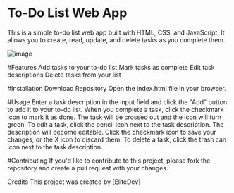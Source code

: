 # To-Do List Web App
This is a simple to-do list web app built with HTML, CSS, and JavaScript. It allows you to create, read, update, and delete tasks as you complete them.

![image](https://user-images.githubusercontent.com/121705578/235519994-e2392031-7362-41fe-bb76-72a30533051c.png)


#Features
Add tasks to your to-do list
Mark tasks as complete
Edit task descriptions
Delete tasks from your list

#Installation
Download Repository
Open the index.html file in your browser.

#Usage
Enter a task description in the input field and click the "Add" button to add it to your to-do list.
When you complete a task, click the checkmark icon to mark it as done. The task will be crossed out and the icon will turn green.
To edit a task, click the pencil icon next to the task description. The description will become editable. Click the checkmark icon to save your changes, or the X icon to discard them.
To delete a task, click the trash can icon next to the task description.

#Contributing
If you'd like to contribute to this project, please fork the repository and create a pull request with your changes.

Credits
This project was created by [EliteDev]
